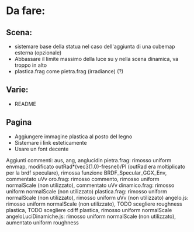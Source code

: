 # Da fare:

## Scena:

* sistemare base della statua nel caso dell'aggiunta di una cubemap esterna (opzionale)
* Abbassare il limite massimo della luce su y nella scena dinamica, va troppo in alto
* plastica.frag come pietra.frag (irradiance) (?)

## Varie:

* README

## Pagina

* Aggiungere immagine plastica al posto del legno
* Sistemare i link esteticamente
* Usare un font decente

Aggiunti commenti: aus, ang, anglucidin
pietra.frag: rimosso uniform envmap, modificato outRad*(vec3(1.0)-fresnel)/PI (outRad era moltiplicato per la brdf speculare), rimossa funzione BRDF_Specular_GGX_Env, commentato uVv
oro.frag: rimosso commento, rimosso uniform normalScale (non utilizzato), commentato uVv
dinamico.frag: rimosso uniform normalScale (non utilizzato)
plastica.frag: rimosso uniform normalScale (non utilizzato), rimosso uniform uVv (non utilizzato)
angelo.js: rimosso uniform normalScale (non utilizzato), TODO scegliere roughness plastica, TODO scegliere cdiff plastica, rimosso uniform normalScale
angeloLuciDinamiche.js: rimosso uniform normalScale (non utilizzato), aumentato uniform roughness